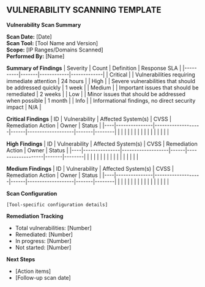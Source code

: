 ## VULNERABILITY SCANNING TEMPLATE

**Vulnerability Scan Summary**

**Scan Date:** [Date]  
**Scan Tool:** [Tool Name and Version]  
**Scope:** [IP Ranges/Domains Scanned]  
**Performed By:** [Name]

**Summary of Findings**
| Severity | Count | Definition | Response SLA |
|----------|-------|------------|-------------|
| Critical |  | Vulnerabilities requiring immediate attention | 24 hours |
| High |  | Severe vulnerabilities that should be addressed quickly | 1 week |
| Medium |  | Important issues that should be remediated | 2 weeks |
| Low |  | Minor issues that should be addressed when possible | 1 month |
| Info |  | Informational findings, no direct security impact | N/A |

**Critical Findings**
| ID | Vulnerability | Affected System(s) | CVSS | Remediation Action | Owner | Status |
|----|---------------|-------------------|------|-------------------|-------|--------|
|  |  |  |  |  |  |  |
|  |  |  |  |  |  |  |

**High Findings**
| ID | Vulnerability | Affected System(s) | CVSS | Remediation Action | Owner | Status |
|----|---------------|-------------------|------|-------------------|-------|--------|
|  |  |  |  |  |  |  |
|  |  |  |  |  |  |  |

**Medium Findings**
| ID | Vulnerability | Affected System(s) | CVSS | Remediation Action | Owner | Status |
|----|---------------|-------------------|------|-------------------|-------|--------|
|  |  |  |  |  |  |  |
|  |  |  |  |  |  |  |

**Scan Configuration**
```
[Tool-specific configuration details]
```

**Remediation Tracking**
- Total vulnerabilities: [Number]
- Remediated: [Number]
- In progress: [Number]
- Not started: [Number]

**Next Steps**
- [Action items]
- [Follow-up scan date]